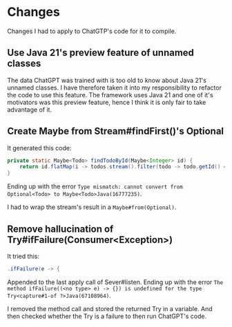 # Changes
Changes I had to apply to ChatGTP's code for it to compile.

## Use Java 21's preview feature of unnamed classes
The data ChatGPT was trained with is too old to know about Java 21's unnamed classes.
I have therefore taken it into my responsibility to refactor the code to use this feature.
The framework uses Java 21 and one of it's motivators was this preview feature, hence I
think it is only fair to take advantage of it.

## Create Maybe from Stream#findFirst()'s Optional
It generated this code:

```java
private static Maybe<Todo> findTodoById(Maybe<Integer> id) {
    return id.flatMap(i -> todos.stream().filter(todo -> todo.getId() == i).findFirst());
}
```

Ending up with the error `Type mismatch: cannot convert from Optional<Todo> to Maybe<Todo>Java(16777235)`.

I had to wrap the stream's result in a `Maybe#from(Optional)`.

## Remove hallucination of Try#ifFailure(Consumer\<Exception\>)
It tried this:

```java
.ifFailure(e -> {
```

Appended to the last apply call of Sever#listen. Ending up with the error
`The method ifFailure((<no type> e) -> {}) is undefined for the type Try<capture#1-of ?>Java(67108964)`.

I removed the method call and stored the returned Try in a variable. And then checked whether the Try
is a failure to then run ChatGPT's code.
